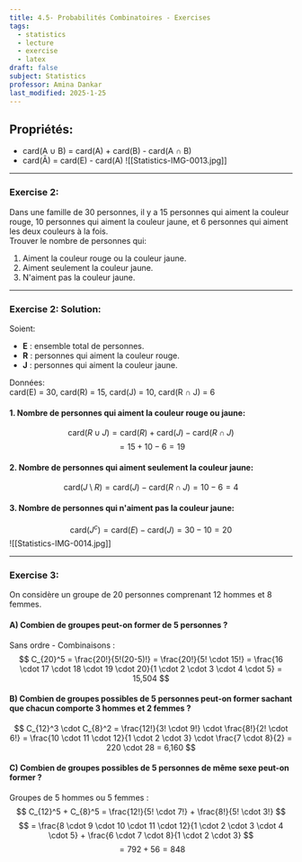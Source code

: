 ```yaml
---
title: 4.5- Probabilités Combinatoires - Exercises
tags:
  - statistics
  - lecture
  - exercise
  - latex
draft: false
subject: Statistics
professor: Amina Dankar
last_modified: 2025-1-25
---
```

## Propriétés:
- card(A ∪ B) = card(A) + card(B) - card(A ∩ B)
- card(Ā) = card(E) - card(A)
 ![[Statistics-IMG-0013.jpg]]

---

### Exercise 2:
Dans une famille de 30 personnes, il y a 15 personnes qui aiment la couleur rouge, 10 personnes qui aiment la couleur jaune, et 6 personnes qui aiment les deux couleurs à la fois.  
Trouver le nombre de personnes qui:
1. Aiment la couleur rouge ou la couleur jaune.
2. Aiment seulement la couleur jaune.
3. N'aiment pas la couleur jaune.

---

### Exercise 2: Solution:
Soient: 
- **E** : ensemble total de personnes.
- **R** : personnes qui aiment la couleur rouge.
- **J** : personnes qui aiment la couleur jaune.

Données:  
card(E) = 30, card(R) = 15, card(J) = 10, card(R ∩ J) = 6  

#### 1. Nombre de personnes qui aiment la couleur rouge ou jaune:
$$
\text{card}(R ∪ J) = \text{card}(R) + \text{card}(J) - \text{card}(R ∩ J)
$$
$$
= 15 + 10 - 6 = 19
$$

#### 2. Nombre de personnes qui aiment seulement la couleur jaune:
$$
\text{card}(J \setminus R) = \text{card}(J) - \text{card}(R ∩ J) = 10 - 6 = 4
$$

#### 3. Nombre de personnes qui n'aiment pas la couleur jaune:
$$
\text{card}(J^c) = \text{card}(E) - \text{card}(J) = 30 - 10 = 20
$$
![[Statistics-IMG-0014.jpg]]

---

### Exercise 3:
On considère un groupe de 20 personnes comprenant 12 hommes et 8 femmes.

#### A) Combien de groupes peut-on former de 5 personnes ?
Sans ordre - Combinaisons :
$$
C_{20}^5 = \frac{20!}{5!(20-5)!} = \frac{20!}{5! \cdot 15!} = \frac{16 \cdot 17 \cdot 18 \cdot 19 \cdot 20}{1 \cdot 2 \cdot 3 \cdot 4 \cdot 5} = 15,504
$$

#### B) Combien de groupes possibles de 5 personnes peut-on former sachant que chacun comporte 3 hommes et 2 femmes ?
$$
C_{12}^3 \cdot C_{8}^2 = \frac{12!}{3! \cdot 9!} \cdot \frac{8!}{2! \cdot 6!} = \frac{10 \cdot 11 \cdot 12}{1 \cdot 2 \cdot 3} \cdot \frac{7 \cdot 8}{2} = 220 \cdot 28 = 6,160
$$

#### C) Combien de groupes possibles de 5 personnes de même sexe peut-on former ?
Groupes de 5 hommes ou 5 femmes :
$$
C_{12}^5 + C_{8}^5 = \frac{12!}{5! \cdot 7!} + \frac{8!}{5! \cdot 3!}
$$
$$
= \frac{8 \cdot 9 \cdot 10 \cdot 11 \cdot 12}{1 \cdot 2 \cdot 3 \cdot 4 \cdot 5} + \frac{6 \cdot 7 \cdot 8}{1 \cdot 2 \cdot 3}
$$
$$
= 792 + 56 = 848
$$